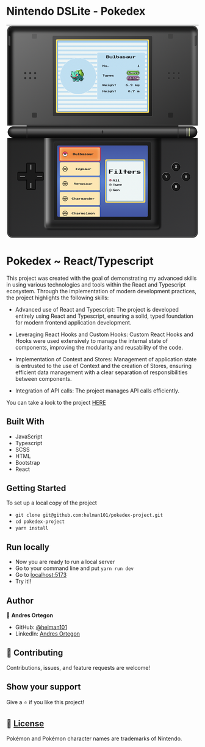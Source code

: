 # Nintendo DSLite - Pokedex

![](screenshot.png)

# Pokedex ~ React/Typescript

This project was created with the goal of demonstrating my advanced skills in using various technologies and tools within the React and Typescript ecosystem. Through the implementation of modern development practices, the project highlights the following skills:

- Advanced use of React and Typescript: The project is developed entirely using React and Typescript, ensuring a solid, typed foundation for modern frontend application development.

- Leveraging React Hooks and Custom Hooks: Custom React Hooks and Hooks were used extensively to manage the internal state of components, improving the modularity and reusability of the code.

- Implementation of Context and Stores: Management of application state is entrusted to the use of Context and the creation of Stores, ensuring efficient data management with a clear separation of responsibilities between components.

- Integration of API calls: The project manages API calls efficiently.

You can take a look to the project [HERE](https://pokemon-ds.netlify.app/)

## Built With

- JavaScript
- Typescript
- SCSS
- HTML
- Bootstrap
- React

## Getting Started

To set up a local copy of the project

- `git clone git@github.com:helman101/pokedex-project.git`
- `cd pokedex-project`
- `yarn install`

## Run locally

- Now you are ready to run a local server
- Go to your command line and put `yarn run dev`
- Go to [localhost:5173](http://localhost:5173/)
- Try it!!

## Author

👤 **Andres Ortegon**

- GitHub: [@helman101](https://github.com/helman101)
- LinkedIn: [Andres Ortegon](https://www.linkedin.com/in/helman101/)

## 🤝 Contributing

Contributions, issues, and feature requests are welcome!

## Show your support

Give a ⭐️ if you like this project!

## 📝 [License](LICENSE)

Pokémon and Pokémon character names are trademarks of Nintendo.